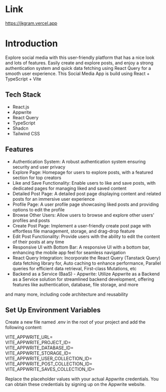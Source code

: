 # Link
https://jkgram.vercel.app


# Introduction
Explore social media with this user-friendly platform that has a nice look and lots of features. Easily create and explore posts, and enjoy a strong authentication system and quick data fetching using React Query for a smooth user experience.
This Social Media App is build using React + TypeScript + Vite

## Tech Stack
- React.js
- Appwrite
- React Query
- TypeScript
- Shadcn
- Tailwind CSS

## Features
- Authentication System: A robust authentication system ensuring security and user privacy
- Explore Page: Homepage for users to explore posts, with a featured section for top creators
- Like and Save Functionality: Enable users to like and save posts, with dedicated pages for managing liked and saved content
- Detailed Post Page: A detailed post page displaying content and related posts for an immersive user experience
- Profile Page: A user profile page showcasing liked posts and providing options to edit the profile
- Browse Other Users: Allow users to browse and explore other users' profiles and posts
- Create Post Page: Implement a user-friendly create post page with effortless file management, storage, and drag-drop feature
- Edit Post Functionality: Provide users with the ability to edit the content of their posts at any time
- Responsive UI with Bottom Bar: A responsive UI with a bottom bar, enhancing the mobile app feel for seamless navigation
- React Query Integration: Incorporate the React Query (Tanstack Query) data fetching library for, Auto caching to enhance performance, Parallel queries for efficient data retrieval, First-class Mutations, etc
- Backend as a Service (BaaS) - Appwrite: Utilize Appwrite as a Backend as a Service solution for streamlined backend development, offering features like authentication, database, file storage, and more

and many more, including code architecture and reusability

## Set Up Environment Variables
Create a new file named .env in the root of your project and add the following content:

VITE_APPWRITE_URL=  
VITE_APPWRITE_PROJECT_ID=  
VITE_APPWRITE_DATABASE_ID=  
VITE_APPWRITE_STORAGE_ID=  
VITE_APPWRITE_USER_COLLECTION_ID=  
VITE_APPWRITE_POST_COLLECTION_ID=  
VITE_APPWRITE_SAVES_COLLECTION_ID=  

Replace the placeholder values with your actual Appwrite credentials. You can obtain these credentials by signing up on the Appwrite website.
